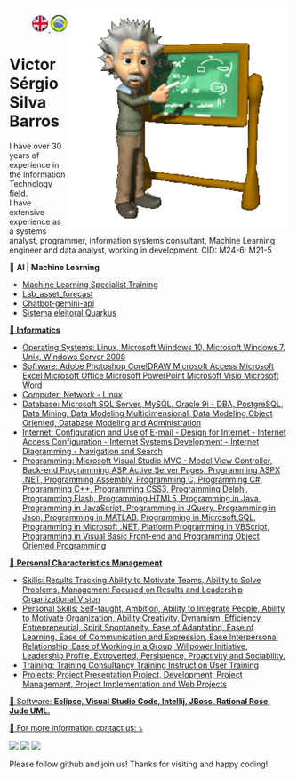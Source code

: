 <img src="./img/gif v1.gif" min-width="400px" max-width="400px" width="400px" align="right" alt="Computador iuriCode">
<p>
  <div align="right"> 
<a href="./readme.md"> <img src="./img/LogoUK.png" alt="Logo UK" width="30"/></a><a href="./leiame.md"> <img src="./img/logoBrazil.png" alt="Logo Brasil" width="30"/> </a>
</div>
  <H1><b> Victor Sérgio Silva Barros </b> </H1>
  
</p> 

<p align="left">  
I have over 30 years of experience in the Information Technology field.<br> I have extensive experience as a systems analyst, programmer, information systems consultant, Machine Learning engineer and data analyst, working in development. CID: M24-6; M21-5
<br>
</p>

<p align="left">
🧠 <b>AI | Machine Learning</b><br>
<ul>
      <li>
        <a href="https://github.com/vicssb/machine-learning-specialist-training"> Machine Learning Specialist Training
      </li>
      <li>
        <a href="https://github.com/vicssb/lab_asset_forecast" alt="Lab_asset_forecast" target = "_blank"> Lab_asset_forecast 
      </li>
      <li>
        <a href="https://github.com/vicssb/chatbot-gemini-api" alt="Chatbot-gemini-api" target = "_blank"> Chatbot-gemini-api
      </li>
      <li>
        <a href="https://github.com/vicssb/sistema-eleicao-quarkus" alt="sistema-eleicao-quarkus" target = "_blank"> Sistema eleitoral Quarkus
      </li>
      
  </ul>
  🦄 <b>Informatics</b><br>
  <ul>
<li>
  Operating Systems:
  Linux, Microsoft Windows 10, Microsoft Windows 7, Unix, Windows Server 2008 
</li>
<li>
  Software:
   Adobe Photoshop CorelDRAW Microsoft Access Microsoft Excel Microsoft Office Microsoft PowerPoint Microsoft Visio Microsoft Word 
</li>
<li>
  Computer:
    Network - Linux 
 </li>
<li>
Database:
 Microsoft SQL Server, MySQL, Oracle 9i - DBA, PostgreSQL, Data Mining, Data Modeling Multidimensional, Data Modeling Object Oriented, Database Modeling and Administration 
</li>
<li>
Internet:
 Configuration and Use of E-mail - Design for Internet - Internet Access Configuration - Internet Systems Development - Internet Diagramming - Navigation and Search 
</li>
<li>
Programming:
 Microsoft Visual Studio MVC - Model View Controller, Back-end Programming ASP Active Server Pages, Programming ASPX .NET, Programming Assembly, Programming C, Programming C#, Programming C++, Programming CSS3, Programming Delphi, Programming Flash, Programming HTML5, Programming in Java, Programming in JavaScript, Programming in JQuery, Programming in Json, Programming in MATLAB, Programming in Microsoft SQL, Programming in Microsoft .NET, Platform Programming in VBScript, Programming in Visual Basic Front-end and Programming Object Oriented Programming 
</li>
</ul>
💌 <b>Personal Characteristics Management</b>
<ul>
<li>
Skills:
 Results Tracking Ability to Motivate Teams, Ability to Solve Problems, Management Focused on Results and Leadership Organizational Vision 
</li>
<li>
Personal Skills:
 Self-taught, Ambition, Ability to Integrate People, Ability to Motivate Organization, Ability Creativity, Dynamism, Efficiency, Entrepreneurial, Spirit Spontaneity, Ease of Adaptation, Ease of Learning, Ease of Communication and Expression, Ease Interpersonal Relationship, Ease of Working in a Group, Willpower Initiative, Leadership Profile, Extroverted, Persistence, Proactivity and Sociability.
</li>
<li>
Training: Training
 Consultancy Training Instruction User Training 
</li>
<li>
Projects: Project
 Presentation Project, Development, Project Management, Project Implementation and Web Projects
</li>
</ul>
</p>

<p align="left">
  💼 Software: <strong>Eclipse, Visual Studio Code, Intellij, JBoss, Rational Rose, Jude UML.</strong>
</p>

<p align="left">
  💌 For more information contact us: ⤵️
</p>

<p align="left">
  <a href="mailto:vicssb@gmail.com" alt="Gmail" target = "_blank">
  <img src="https://img.shields.io/badge/-Gmail-FF0000?style=flat-square&labelColor=FF0000&logo=gmail&logoColor=white&link=mailto:vicssb@gmail.com" /></a>

  <a href="https://www.linkedin.com/in/victor-sergio-silva-barros/" alt="Linkedin" target = "_blank">
  <img src="https://img.shields.io/badge/-Linkedin-0e76a8?style=flat-square&logo=Linkedin&logoColor=white&link=https://www.linkedin.com/in/victor-sergio-silva-barros/" /></a>

  <a href="https://wa.me/+5512987085327" alt="WhatsApp" target = "_blank">
  <img src="https://img.shields.io/badge/-WhatsApp-25d366?style=flat-square&labelColor=25d366&logo=whatsapp&logoColor=white&link=https://wa.me/+5512981328278"/></a>

  </p>  

<p>Please follow github and join us!
Thanks for visiting and happy coding!</p>